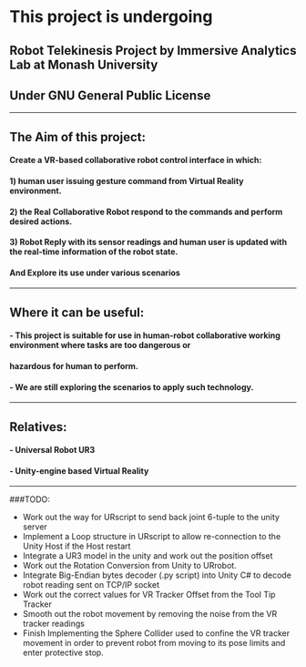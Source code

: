 # This project is undergoing
## Robot Telekinesis Project by Immersive Analytics Lab at Monash University
## Under GNU General Public License

-----
## The Aim of this project:
#### Create a VR-based collaborative robot control interface in which: 
#### 1) human user issuing gesture command from Virtual Reality environment. 
#### 2) the Real Collaborative Robot respond to the commands and perform desired actions. 
#### 3) Robot Reply with its sensor readings and human user is updated with the real-time information of the robot state.
#### And Explore its use under various scenarios


-----
## Where it can be useful:
#### - This project is suitable for use in human-robot collaborative working environment where tasks are too dangerous or
#### hazardous for human to perform. 
#### - We are still exploring the scenarios to apply such technology.

-----
## Relatives:
#### - Universal Robot UR3
#### - Unity-engine based Virtual Reality

-----

###TODO:
- Work out the way for URscript to send back joint 6-tuple to the unity server
- Implement a Loop structure in URscript to allow re-connection to the Unity Host if the Host restart
- Integrate a UR3 model in the unity and work out the position offset
- Work out the Rotation Conversion from Unity to URrobot.
- Integrate Big-Endian bytes decoder (.py script) into Unity C# to decode robot reading sent on TCP/IP socket
- Work out the correct values for VR Tracker Offset from the Tool Tip Tracker
- Smooth out the robot movement by removing the noise from the VR tracker readings
- Finish Implementing the Sphere Collider used to confine the VR tracker movement in order to prevent robot from moving to its pose limits and enter protective stop.